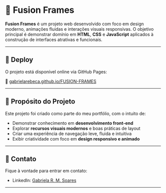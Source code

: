 # 🎨 Fusion Frames

**Fusion Frames** é um projeto web desenvolvido com foco em design moderno, animações fluidas e interações visuais responsivas. O objetivo principal é demonstrar domínio em **HTML**, **CSS** e **JavaScript** aplicados à construção de interfaces atrativas e funcionais.

---

## 🚀 Deploy

O projeto está disponível online via GitHub Pages:

🔗 [gabrielarebeca.github.io/FUSION-FRAMES](https://gabrielarebeca.github.io/FUSION-FRAMES/)

---

## 💼 Propósito do Projeto

Este projeto foi criado como parte do meu portfólio, com o intuito de:

- Demonstrar conhecimento em **desenvolvimento front-end**
- Explorar **recursos visuais modernos** e boas práticas de layout
- Criar uma experiência de navegação leve, fluida e intuitiva
- Exibir criatividade com foco em **design responsivo e animado**

---

## 🤝 Contato

Fique à vontade para entrar em contato:

- LinkedIn: [Gabriela R. M. Soares](https://www.linkedin.com/in/gabrielarmsoares/)

---
